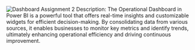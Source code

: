 ![Dashboard Assignment 2](https://github.com/RejuanAli/Operational-Dashboard/assets/161243303/147a9cae-e35a-4891-8964-5586d2f8068b)
Description:
The Operational Dashboard in Power BI is a powerful tool that offers real-time insights and customizable widgets for efficient decision-making. By consolidating data from various sources, it enables businesses to monitor key metrics and identify trends, ultimately enhancing operational efficiency and driving continuous improvement.
